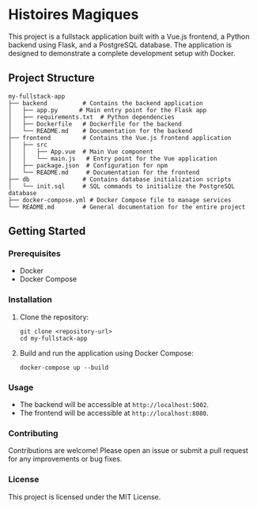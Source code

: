 # Histoires Magiques

This project is a fullstack application built with a Vue.js frontend, a Python backend using Flask, and a PostgreSQL database. The application is designed to demonstrate a complete development setup with Docker.

## Project Structure

```
my-fullstack-app
├── backend          # Contains the backend application
│   ├── app.py      # Main entry point for the Flask app
│   ├── requirements.txt  # Python dependencies
│   ├── Dockerfile   # Dockerfile for the backend
│   └── README.md    # Documentation for the backend
├── frontend         # Contains the Vue.js frontend application
│   ├── src
│   │   ├── App.vue  # Main Vue component
│   │   └── main.js   # Entry point for the Vue application
│   ├── package.json  # Configuration for npm
│   └── README.md     # Documentation for the frontend
├── db               # Contains database initialization scripts
│   └── init.sql     # SQL commands to initialize the PostgreSQL database
├── docker-compose.yml # Docker Compose file to manage services
└── README.md        # General documentation for the entire project
```

## Getting Started

### Prerequisites

- Docker
- Docker Compose

### Installation

1. Clone the repository:
   ```
   git clone <repository-url>
   cd my-fullstack-app
   ```

2. Build and run the application using Docker Compose:
   ```
   docker-compose up --build
   ```

### Usage

- The backend will be accessible at `http://localhost:5002`.
- The frontend will be accessible at `http://localhost:8080`.

### Contributing

Contributions are welcome! Please open an issue or submit a pull request for any improvements or bug fixes.

### License

This project is licensed under the MIT License.